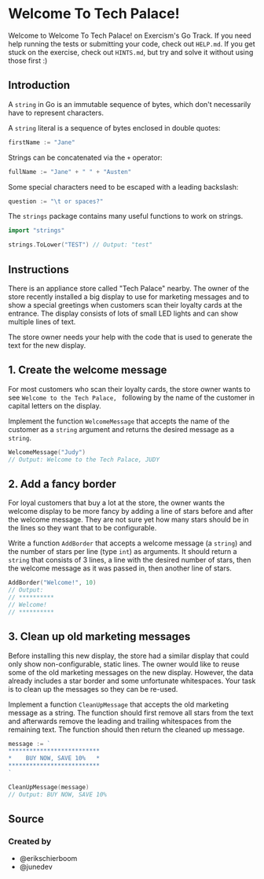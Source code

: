 # Welcome To Tech Palace!

Welcome to Welcome To Tech Palace! on Exercism's Go Track.
If you need help running the tests or submitting your code, check out `HELP.md`.
If you get stuck on the exercise, check out `HINTS.md`, but try and solve it without using those first :)

## Introduction

A `string` in Go is an immutable sequence of bytes, which don't necessarily have to represent characters.

A `string` literal is a sequence of bytes enclosed in double quotes:

```go
firstName := "Jane"
```

Strings can be concatenated via the `+` operator:

```go
fullName := "Jane" + " " + "Austen"
```

Some special characters need to be escaped with a leading backslash:

```go
question := "\t or spaces?"
```

The `strings` package contains many useful functions to work on strings.

```go
import "strings"

strings.ToLower("TEST") // Output: "test"
```

## Instructions

There is an appliance store called "Tech Palace" nearby.
The owner of the store recently installed a big display to use for marketing messages and to show a special greetings when customers scan their loyalty cards at the entrance.
The display consists of lots of small LED lights and can show multiple lines of text.

The store owner needs your help with the code that is used to generate the text for the new display.

## 1. Create the welcome message

For most customers who scan their loyalty cards, the store owner wants to see `Welcome to the Tech Palace, ` following by the name of the customer in capital letters on the display.

Implement the function `WelcomeMessage` that accepts the name of the customer as a `string` argument and returns the desired message as a `string`.

```go
WelcomeMessage("Judy")
// Output: Welcome to the Tech Palace, JUDY
```

## 2. Add a fancy border

For loyal customers that buy a lot at the store, the owner wants the welcome display to be more fancy by adding a line of stars before and after the welcome message.
They are not sure yet how many stars should be in the lines so they want that to be configurable.

Write a function `AddBorder` that accepts a welcome message (a `string`) and the number of stars per line (type `int`) as arguments.
It should return a `string` that consists of 3 lines, a line with the desired number of stars, then the welcome message as it was passed in, then another line of stars.

```go
AddBorder("Welcome!", 10)
// Output:
// **********
// Welcome!
// **********
```

## 3. Clean up old marketing messages

Before installing this new display, the store had a similar display that could only show non-configurable, static lines.
The owner would like to reuse some of the old marketing messages on the new display.
However, the data already includes a star border and some unfortunate whitespaces.
Your task is to clean up the messages so they can be re-used.

Implement a function `CleanUpMessage` that accepts the old marketing message as a string.
The function should first remove all stars from the text and afterwards remove the leading and trailing whitespaces from the remaining text.
The function should then return the cleaned up message.

```go
message := `
**************************
*    BUY NOW, SAVE 10%   *
**************************
`

CleanUpMessage(message)
// Output: BUY NOW, SAVE 10%
```

## Source

### Created by

- @erikschierboom
- @junedev